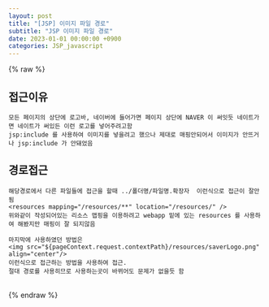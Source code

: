 ```yaml
---  
layout: post  
title: "[JSP] 이미지 파일 경로"  
subtitle: "JSP 이미지 파일 경로"  
date: 2023-01-01 00:00:00 +0900  
categories: JSP_javascript  
---  
```

{% raw %}  
## 접근이유  
	모든 페이지의 상단에 로고바, 네이버에 들어가면 페이지 상단에 NAVER 이 써잇듯 네이트가면 네이트가 써있든 이런 로고를 넣어주려고함  
	jsp:include 를 사용하여 이미지를 넣을려고 했으나 제대로 매핑안되어서 이미지가 안뜨거나 jsp:include 가 안돼었음  
  
## 경로접근  
	해당경로에서 다른 파일들에 접근을 할때 ../폴더명/파일명.확장자  이런식으로 접근이 잘안됨  
	<resources mapping="/resources/**" location="/resources/" />  
	위와같이 작성되어있는 리소스 맵핑을 이용하려고 webapp 밑에 있는 resources 를 사용하여 해봤지만 매핑이 잘 되지않음  
  
	마지막에 사용하였던 방법은  
 	<img src="${pageContext.request.contextPath}/resources/saverLogo.png" align="center"/>  
	이런식으로 접근하는 방법을 사용하여 접근.  
 	절대 경로를 사용히므로 사용하는곳이 바뀌어도 문제가 없을듯 함  
  
                                                                                                                                                                                                       
{% endraw %}